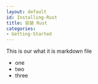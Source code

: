 ```yaml
---
layout: default
id: Installing-Rust
title: 安装 Rust
categories:
- Getting-Started
---
```


This is our what it is markdown file

- one
- two
- three